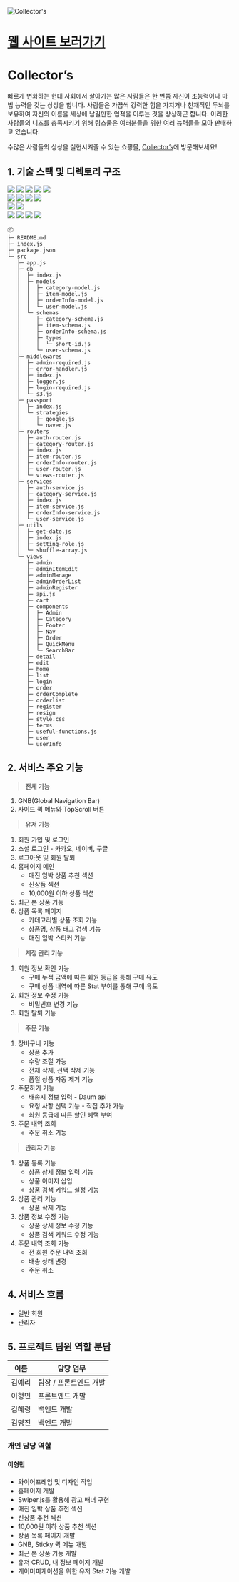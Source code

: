<img src="/src/views/box_logo.png" alt="Collector's" style="margin: 0 auto; display: block;"/>

# [웹 사이트 보러가기](https://collectors-twenty.herokuapp.com/)

# Collector’s

빠르게 변화하는 현대 사회에서 살아가는 많은 사람들은 한 번쯤 자신이 초능력이나 마법 능력을 갖는 상상을 합니다. 사람들은 가끔씩 강력한 힘을 가지거나 천재적인 두뇌를 보유하여 자신의 이름을 세상에 남길만한 업적을 이루는 것을 상상하곤 합니다. 이러한 사람들의 니즈를 충족시키기 위해 팀스물은 여러분들을 위한 여러 능력들을 모아 판매하고 있습니다.

수많은 사람들의 상상을 실현시켜줄 수 있는 쇼핑몰, <a href="https://collectors-twenty.herokuapp.com/">Collector’s</a>에 방문해보세요!


## 1. 기술 스택 및 디렉토리 구조
<img src="https://img.shields.io/badge/HTML5-E34F26?style=flat&logo=HTML5&logoColor=white" />
<img src="https://img.shields.io/badge/CSS3-1572B6?style=flat&logo=CSS3&logoColor=white" />
<img src="https://img.shields.io/badge/JavaScript-F7DF1E?style=flat&logo=JavaScript&logoColor=white" />
<img src="https://img.shields.io/badge/Swiper-6332F6?style=flat&logo=Swiper&logoColor=white" />
<img src="https://img.shields.io/badge/Font Awesome-528DD7?style=flat&logo=FontAwesome&logoColor=white" />
<br />
<img src="https://img.shields.io/badge/Node.js-339933?style=flat&logo=Node.js&logoColor=white" />
<img src="https://img.shields.io/badge/Express-000000?style=flat&logo=Express&logoColor=white" />
<img src="https://img.shields.io/badge/MongoDB-47A248?style=flat&logo=MongoDB&logoColor=white" />
<img src="https://img.shields.io/badge/AmazonS3-569A31?style=flat&logo=AmazonS3&logoColor=white" />
<br />
<img src="https://img.shields.io/badge/Git-F05032?style=flat&logo=Git&logoColor=white" />
<img src="https://img.shields.io/badge/GitLab-FC6D26?style=flat&logo=GitLab&logoColor=white" />
<br />
<img src="https://img.shields.io/badge/Prettier-F7B93E?style=flat&logo=Prettier&logoColor=white" />
<img src="https://img.shields.io/badge/Notion-000000?style=flat&logo=Notion&logoColor=white" />
<img src="https://img.shields.io/badge/Figma-F24E1E?style=flat&logo=Figma&logoColor=white" />
<img src="https://img.shields.io/badge/VS Code-007ACC?&style=flat&logo=visualstudiocode&logoColor=white" />

```
📦 
├─ README.md
├─ index.js
├─ package.json
└─ src
   ├─ app.js
   ├─ db
   │  ├─ index.js
   │  ├─ models
   │  │  ├─ category-model.js
   │  │  ├─ item-model.js
   │  │  ├─ orderInfo-model.js
   │  │  └─ user-model.js
   │  └─ schemas
   │     ├─ category-schema.js
   │     ├─ item-schema.js
   │     ├─ orderInfo-schema.js
   │     ├─ types
   │     │  └─ short-id.js
   │     └─ user-schema.js
   ├─ middlewares
   │  ├─ admin-required.js
   │  ├─ error-handler.js
   │  ├─ index.js
   │  ├─ logger.js
   │  ├─ login-required.js
   │  └─ s3.js
   ├─ passport
   │  ├─ index.js
   │  └─ strategies
   │     ├─ google.js
   │     └─ naver.js
   ├─ routers
   │  ├─ auth-router.js
   │  ├─ category-router.js
   │  ├─ index.js
   │  ├─ item-router.js
   │  ├─ orderInfo-router.js
   │  ├─ user-router.js
   │  └─ views-router.js
   ├─ services
   │  ├─ auth-service.js
   │  ├─ category-service.js
   │  ├─ index.js
   │  ├─ item-service.js
   │  ├─ orderInfo-service.js
   │  └─ user-service.js
   ├─ utils
   │  ├─ get-date.js
   │  ├─ index.js
   │  ├─ setting-role.js
   │  └─ shuffle-array.js
   └─ views
      ├─ admin
      ├─ adminItemEdit
      ├─ adminManage
      ├─ adminOrderList
      ├─ adminRegister
      ├─ api.js
      ├─ cart
      ├─ components
      │  ├─ Admin
      │  ├─ Category
      │  ├─ Footer
      │  ├─ Nav
      │  ├─ Order
      │  ├─ QuickMenu
      │  └─ SearchBar
      ├─ detail
      ├─ edit
      ├─ home
      ├─ list
      ├─ login
      ├─ order
      ├─ orderComplete
      ├─ orderlist
      ├─ register
      ├─ resign
      ├─ style.css
      ├─ terms
      ├─ useful-functions.js
      ├─ user
      └─ userInfo
```

## 2. 서비스 주요 기능

> **전체 기능**
> 
1. GNB(Global Navigation Bar)
2. 사이드 퀵 메뉴와 TopScroll 버튼

> **유저 기능**
> 
1. 회원 가입 및 로그인
2. 소셜 로그인 - 카카오, 네이버, 구글
3. 로그아웃 및 회원 탈퇴
4. 홈페이지 메인
    - 매진 임박 상품 추천 섹션
    - 신상품 섹션
    - 10,000원 이하 상품 섹션
5. 최근 본 상품 기능
6. 상품 목록 페이지
    - 카테고리별 상품 조회 기능
    - 상품명, 상품 태그 검색 기능
    - 매진 임박 스티커 기능

> **계정 관리 기능**
> 
1. 회원 정보 확인 기능
    - 구매 누적 금액에 따른 회원 등급을 통해 구매 유도
    - 구매 상품 내역에 따른 Stat 부여를 통해 구매 유도
2. 회원 정보 수정 기능
    - 비밀번호 변경 기능
3. 회원 탈퇴 기능

> **주문 기능**
> 
1. 장바구니 기능
    - 상품 추가
    - 수량 조절 가능
    - 전체 삭제, 선택 삭제 기능
    - 품절 상품 자동 제거 기능
2. 주문하기 기능
    - 배송지 정보 입력 - Daum api
    - 요청 사항 선택 기능 - 직접 추가 가능
    - 회원 등급에 따른 할인 혜택 부여
3. 주문 내역 조회
    - 주문 취소 기능


> **관리자 기능**
> 
1. 상품 등록 기능
    - 상품 상세 정보 입력 기능
    - 상품 이미지 삽입
    - 상품 검색 키워드 설정 기능
2. 상품 관리 기능
    - 상품 삭제 기능
3. 상품 정보 수정 기능
    - 상품 상세 정보 수정 기능
    - 상품 검색 키워드 수정 기능
4. 주문 내역 조회 기능
    - 전 회원 주문 내역 조회
    - 배송 상태 변경
    - 주문 취소


## 4. 서비스 흐름

- 일반 회원
- 관리자

## 5. 프로젝트 팀원 역할 분담

| 이름 | 담당 업무 |
| --- | --- |
| 김예리 | 팀장 / 프론트엔드 개발 |
| 이형민 | 프론트엔드 개발 |
| 김혜령 | 백엔드 개발 |
| 김명진 | 백엔드 개발 |

### 개인 담당 역할

#### 이형민
- 와이어프레임 및 디자인 작업
- 홈페이지 개발
- Swiper.js를 활용해 광고 배너 구현
- 매진 임박 상품 추천 섹션
- 신상품 추천 섹션
- 10,000원 이하 상품 추천 섹션
- 상품 목록 페이지 개발
- GNB, Sticky 퀵 메뉴 개발
- 최근 본 상품 기능 개발
- 유저 CRUD, 내 정보 페이지 개발
- 게이미피케이션을 위한 유저 Stat 기능 개발

